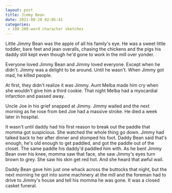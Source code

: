 ```yaml
---
layout: post
title: Jimmy Bean
date: 2021-08-28 02:05:41
categories:
 - 100 200-word character sketches
---
```


Little Jimmy Bean was the apple of all his family's eye. He was a sweet little toddler, bare feet and jean overalls, chasing the chickens and the pigs his daddy still kept even though he'd gone to work in the mill over yonder.

Everyone loved Jimmy Bean and Jimmy loved everyone. Except when he didn't. Jimmy was a delight to be around. Until he wasn't. When Jimmy got mad, he killed people.

At first, they didn't realize it was Jimmy. Aunt Melba made him cry when she wouldn't give him a third cookie. That night Melba had a myocardial infarction and passed away.

Uncle Joe in his grief snapped at Jimmy. Jimmy wailed and the next morning as he rose from bed Joe had a massive stroke. He died a week later in hospital.

It wasn't until daddy had his first reason to break out the paddle that momma got suspicious. She watched the whole thing go down. Jimmy had talked back to her after dinner and stomped his foot. Daddy Bean said that's enough, he's old enough to get paddled, and got the paddle out of the closet. The same paddle his daddy'd paddled him with. As he bent Jimmy Bean over his knee, momma saw that face, she saw Jimmy's eyes turn brown to grey. She saw his skin get red hot. And she heard that awful wail.

Daddy Bean gave him just one whack across the buttocks that night, but the next morning he got into some machinery at the mill and the foreman had to drive to Jimmy's house and tell his momma he was gone. It was a closed casket funeral.
